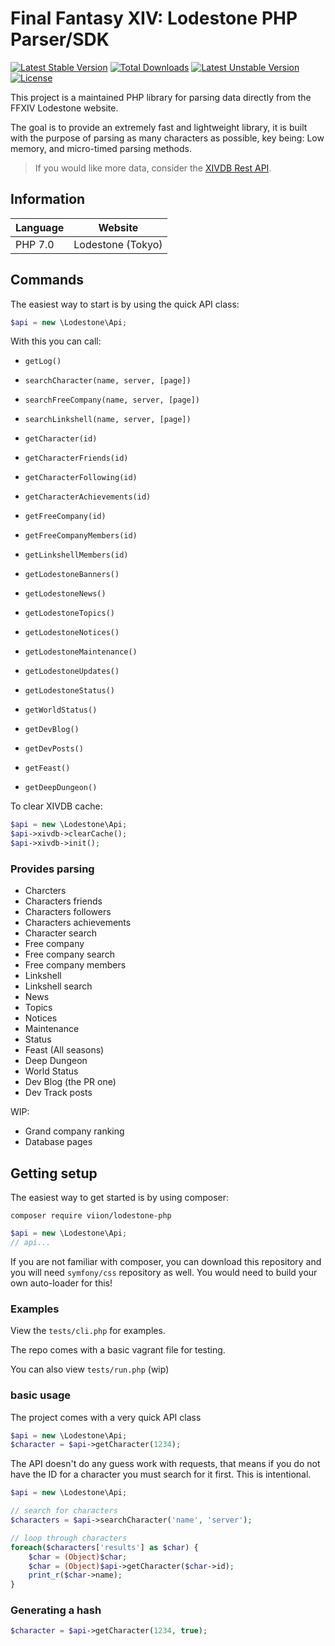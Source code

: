 # Final Fantasy XIV: Lodestone PHP Parser/SDK

[![Latest Stable Version](https://poser.pugx.org/viion/lodestone-php/v/stable)](https://packagist.org/packages/viion/lodestone-php)
[![Total Downloads](https://poser.pugx.org/viion/lodestone-php/downloads)](https://packagist.org/packages/viion/lodestone-php)
[![Latest Unstable Version](https://poser.pugx.org/viion/lodestone-php/v/unstable)](https://packagist.org/packages/viion/lodestone-php)
[![License](https://poser.pugx.org/viion/lodestone-php/license)](https://packagist.org/packages/viion/lodestone-php)

This project is a maintained PHP library for parsing data directly from the FFXIV Lodestone website.

The goal is to provide an extremely fast and lightweight library, it is built with the purpose of parsing as many characters as possible, key being: Low memory, and micro-timed parsing methods.

> If you would like more data, consider the [XIVDB Rest API](https://github.com/xivdb/api).

## Information

|Language|Website|
|---|---|
|PHP 7.0|Lodestone (Tokyo)|




## Commands

The easiest way to start is by using the quick API class:

```php
$api = new \Lodestone\Api;
```

With this you can call:
- `getLog()`
- `searchCharacter(name, server, [page])`
- `searchFreeCompany(name, server, [page])`
- `searchLinkshell(name, server, [page])`

- `getCharacter(id)`
- `getCharacterFriends(id)`
- `getCharacterFollowing(id)`
- `getCharacterAchievements(id)`

- `getFreeCompany(id)`
- `getFreeCompanyMembers(id)`

- `getLinkshellMembers(id)`

- `getLodestoneBanners()`
- `getLodestoneNews()`
- `getLodestoneTopics()`
- `getLodestoneNotices()`
- `getLodestoneMaintenance()`
- `getLodestoneUpdates()`
- `getLodestoneStatus()`

- `getWorldStatus()`
- `getDevBlog()`
- `getDevPosts()`
- `getFeast()`
- `getDeepDungeon()`

To clear XIVDB cache:

```php
$api = new \Lodestone\Api;
$api->xivdb->clearCache();
$api->xivdb->init();
```

### Provides parsing

- Charcters
- Characters friends
- Characters followers
- Characters achievements
- Character search
- Free company
- Free company search
- Free company members
- Linkshell
- Linkshell search
- News
- Topics
- Notices
- Maintenance
- Status
- Feast (All seasons)
- Deep Dungeon
- World Status
- Dev Blog (the PR one)
- Dev Track posts


WIP:
- Grand company ranking
- Database pages


## Getting setup

The easiest way to get started is by using composer:

```shell
composer require viion/lodestone-php
```

```php
$api = new \Lodestone\Api;
// api...
```

If you are not familiar with composer, you can download this repository and you will need `symfony/css` repository as well. You would need to build your own auto-loader for this!


### Examples
View the `tests/cli.php` for examples.

The repo comes with a basic vagrant file for testing.

You can also view `tests/run.php` (wip)


### basic usage

The project comes with a very quick API class

```php
$api = new \Lodestone\Api;
$character = $api->getCharacter(1234);
```

The API doesn't do any guess work with requests, that means if you do not have the ID for a character you must search for it first. This is intentional.

```php
$api = new \Lodestone\Api;

// search for characters
$characters = $api->searchCharacter('name', 'server');

// loop through characters
foreach($characters['results'] as $char) {
    $char = (Object)$char;
    $char = (Object)$api->getCharacter($char->id);
    print_r($char->name);
}
```


### Generating a hash

```php
$character = $api->getCharacter(1234, true);
```
